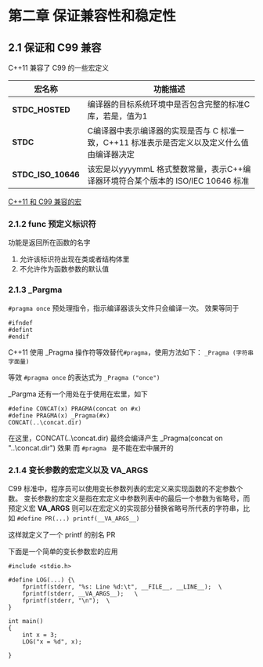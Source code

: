 # 第二章 保证兼容性和稳定性

## 2.1 保证和 C99 兼容

C++11 兼容了 C99 的一些宏定义

|宏名称|功能描述|
|---|---|
|__STDC_HOSTED__|编译器的目标系统环境中是否包含完整的标准C库，若是，值为1|
|__STDC__|C编译器中表示编译器的实现是否与 C 标准一致，C++11 标准表示是否定义以及定义什么值由编译器决定|
|__STDC_ISO_10646__|该宏是以yyyymmL 格式整数常量，表示C++编译器环境符合某个版本的 ISO/IEC 10646 标准 |

[C++11 和 C99 兼容的宏](./Code/macro_STDC.cpp)

### 2.1.2 __func__ 预定义标识符

功能是返回所在函数的名字

1. 允许该标识符出现在类或者结构体里
2. 不允许作为函数参数的默认值

### 2.1.3 _Pargma

`#pragma once`
预处理指令，指示编译器该头文件只会编译一次。
效果等同于
```
#ifndef
#defint
#endif
```

C++11 使用 _Pragma 操作符等效替代`#pragma`，使用方法如下：
`_Pragma (字符串字面量)`

等效 `#pragma once` 的表达式为 `_Pragma ("once")`

_Pargma 还有一个用处在于使用在宏里，如下
```
#define CONCAT(x) PRAGMA(concat on #x)
#define PRAGMA(x) _Pragma(#x)
CONCAT(..\concat.dir)
```

在这里，CONCAT(..\concat.dir) 最终会编译产生 _Pragma(concat on "..\concat.dir") 效果
而 `#pragma ` 是不能在宏中展开的

### 2.1.4 变长参数的宏定义以及 __VA_ARGS__

C99 标准中，程序员可以使用变长参数列表的宏定义来实现函数的不定参数个数。
变长参数的宏定义是指在宏定义中参数列表中的最后一个参数为省略号，而预定义宏 __VA_ARGS__ 则可以在宏定义的实现部分替换省略号所代表的字符串，比如
`#define PR(...) printf(__VA_ARGS__)`

这样就定义了一个 printf 的别名 PR

下面是一个简单的变长参数宏的应用
```
#include <stdio.h>

#define LOG(...) {\
    fprintf(stderr, "%s: Line %d:\t", __FILE__, __LINE__);  \
    fprintf(stderr, __VA_ARGS__);   \
    fprintf(stderr, "\n");  \
}

int main()
{
    int x = 3;
    LOG("x = %d", x);

}
```




